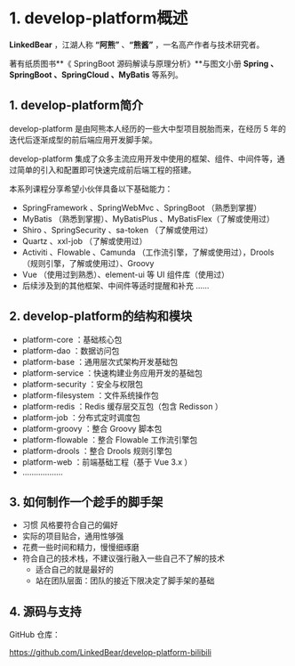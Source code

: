 # 1. develop-platform概述

**LinkedBear** ，江湖人称 **“阿熊”** 、**“熊酱”** ，一名高产作者与技术研究者。

著有纸质图书**《 SpringBoot 源码解读与原理分析》**与图文小册 **Spring 、SpringBoot 、SpringCloud 、MyBatis** 等系列。



## 1. develop-platform简介

develop-platform 是由阿熊本人经历的一些大中型项目脱胎而来，在经历 5 年的迭代后逐渐成型的前后端应用开发脚手架。

develop-platform 集成了众多主流应用开发中使用的框架、组件、中间件等，通过简单的引入和配置即可快速完成前后端工程的搭建。

本系列课程分享希望小伙伴具备以下基础能力：

* SpringFramework 、SpringWebMvc 、SpringBoot （熟悉到掌握）
* MyBatis （熟悉到掌握）、MyBatisPlus 、MyBatisFlex（了解或使用过）
* Shiro 、SpringSecurity 、sa-token （了解或使用过）
* Quartz 、xxl-job （了解或使用过）
* Activiti 、Flowable 、Camunda （工作流引擎，了解或使用过），Drools （规则引擎，了解或使用过）、Groovy
* Vue （使用过到熟悉）、element-ui 等 UI 组件库（使用过）
* 后续涉及到的其他框架、中间件等适时提醒和补充 ……



## 2. develop-platform的结构和模块

* platform-core ：基础核心包
* platform-dao ：数据访问包
* platform-base ：通用层次式架构开发基础包
* platform-service ：快速构建业务应用开发的基础包
* platform-security ：安全与权限包
* platform-filesystem ：文件系统操作包
* platform-redis ：Redis 缓存层交互包（包含 Redisson ）
* platform-job ：分布式定时调度包
* platform-groovy ：整合 Groovy 脚本包
* platform-flowable ：整合 Flowable 工作流引擎包
* platform-drools ：整合 Drools 规则引擎包
* platform-web ：前端基础工程（基于 Vue 3.x ）
* ………………



## 3. 如何制作一个趁手的脚手架

* 习惯  风格要符合自己的偏好
* 实际的项目贴合，通用性够强
* 花费一些时间和精力，慢慢细琢磨
* 符合自己的技术栈，不建议强行融入一些自己不了解的技术
    * 适合自己的就是最好的
    * 站在团队层面：团队的接近下限决定了脚手架的基础



## 4. 源码与支持

GitHub 仓库：

https://github.com/LinkedBear/develop-platform-bilibili
